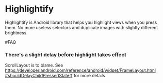 Highlightify
============
Highlightify is Android library that helps you highlight views when you press them.
No more useless selectors and duplicate images with slightly different brightness.

#FAQ
### There's a slight delay before highlight takes effect
ScrollLayout is to blame.
See https://developer.android.com/reference/android/widget/FrameLayout.html#shouldDelayChildPressedState() for more details
